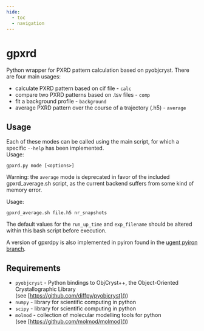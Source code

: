 ```yaml
---
hide:
  - toc
  - navigation
---
```



# gpxrd

Python wrapper for PXRD pattern calculation based on pyobjcryst. There are four main usages:

* calculate PXRD pattern based on cif file - `calc`
* compare two PXRD patterns based on .tsv files - `comp`
* fit a background profile - `background`
* average PXRD pattern over the course of a trajectory (.h5) - `average`


## Usage
Each of these modes can be called using the main script, for which a specific `--help` has been implemented. <br>
Usage:

`gpxrd.py mode [<options>]`
  
Warning: the `average` mode is deprecated in favor of the included gpxrd_average.sh script, as the current backend suffers from some kind of memory error. <br>

Usage:

`gpxrd_average.sh file.h5 nr_snapshots`

The default values for the `run_up_time` and `exp_filename` should be altered within this bash script before execution.

A version of gpxrdpy is also implemented in pyiron found in the [ugent pyiron branch](https://github.com/SanderBorgmans/pyiron/tree/hpc_ugent_2020).

## Requirements
* `pyobjcryst` - Python bindings to ObjCryst++, the Object-Oriented Crystallographic Library <br> (see [https://github.com/diffpy/pyobjcryst]())
* `numpy` - library for scientific computing in python
* `scipy` - library for scientific computing in python
* `molmod` - collection of molecular modelling tools for python <br> (see [https://github.com/molmod/molmod]())